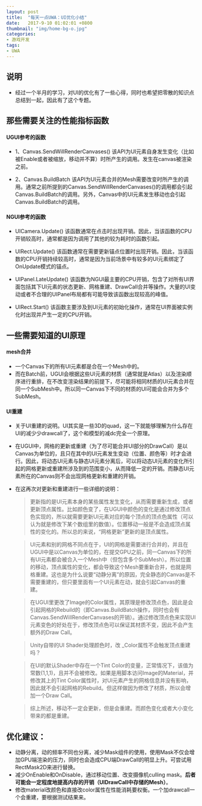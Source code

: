 ```yaml
---
layout: post
title:  "每天一点UWA：UI优化小结"
date:   2017-9-10 01:02:01 +0800
thumbnail: "img/home-bg-o.jpg"
categories: 
- 游戏开发
tags:
- UWA
---
```


## 说明
- 经过一个半月的学习，对UI的优化有了一些心得，同时也希望把零散的知识点总结到一起，因此有了这个专题。

## 那些需要关注的性能指标函数
#### UGUI参考的函数
- 1、Canvas.SendWillRenderCanvases()
该API为UI元素自身发生变化（比如被Enable或者被缩放，移动并不算）时所产生的调用。发生在canvas被渲染之前。

- 2、Canvas.BuildBatch
该API为UI元素合并的Mesh需要改变时所产生的调用。通常之前所提到的Canvas.SendWillRenderCanvases()的调用都会引起Canvas.BuildBatch的调用。另外，Canvas中的UI元素发生移动也会引起Canvas.BuildBatch的调用。

<!--more-->

#### NGUI参考的函数
- UICamera.Update()
该函数通常在点击时出现开销。因此，当该函数的CPU开销较高时，通常都是因为调用了其他的较为耗时的函数引起。

- UIRect.Update()
该函数通常在需要更新锚点位置时出现开销。因此，当该函数的CPU开销持续较高时，通常是因为当前场景中有较多的UI元素绑定了OnUpdate模式的锚点。

- UIPanel.LateUpdate()
该函数为NGUI最主要的CPU开销，包含了对所有UI界面包括其下UI元素的状态更新、网格重建、DrawCall合并等操作。大量的UI变动或者不合理的UIPanel布局都有可能导致该函数出现较高的峰值。

- UIRect.Start()
该函数主要涉及到UI元素的初始化操作，通常在UI界面被实例化时出现并产生一定的CPU开销。

## 一些需要知道的UI原理

#### mesh合并
- 一个Canvas下的所有UI元素都是合在一个Mesh中的。
- 而在Batch前，UGUI会根据这些UI元素的材质（通常就是Atlas）以及渲染顺序进行重排，在不改变渲染结果的前提下，尽可能将相同材质的UI元素合并在同一个SubMesh中。所以同一Canvas下不同的材质的UI可能会合并为多个SubMesh。

#### UI重建
- 关于UI重建的说明。UI其实是一些3D的quad，这一下就能够理解为什么存在UI的减少少drawcall了，这个和模型的减dc完全一个原理。

- 在UGUI中，网格的更新或重建（为了尽可能合并UI部分的DrawCall）是以Canvas为单位的，且只在其中的UI元素发生变动（位置、颜色等）时才会进行。因此，将动态UI元素与静态UI元素分离后，可以将动态UI元素的变化所引起的网格更新或重建所涉及到的范围变小，从而降低一定的开销。而静态UI元素所在的Canvas则不会出现网格更新和重建的开销。
- 在这再次对更新和重建进行一些详细的说明：

	> 更新指的是UI元素本身的某些属性发生变化，从而需要重新生成，或者更新顶点属性。比如颜色变了，在UGUI中颜色的变化是通过修改顶点色实现的，所以就需要更新UI元素对应的每个顶点的顶点色属性（可以认为就是修改下某个数组里的数值）。位置移动一般是不会造成顶点属性的变化的。所以总的来说，“网格更新”更新的是顶点属性。
	
	> UI元素和别的网格不同点在于，UI的网格是需要进行合并的，并且在UGUI中是以Canvas为单位的，在提交GPU之前，同一Canvas下的所有UI元素都会被合入一个Mesh中（但包含多个SubMesh）。所以位置的移动，顶点属性的变化，都会导致这个Mesh要重新合并，也就是网格重建。这也是为什么说要“动静分离”的原因，完全静态的Canvas是不需要重建的，但只要里面有一个UI元素在动，就会引起Canvas的重建。
	
	> 在UGUI里更改了Image的Color属性，其原理是修改顶点色，因此是会引起网格的Rebuild的（即Canvas.BuildBatch操作，同时也会有Canvas.SendWillRenderCanvases的开销）。通过修改顶点色来实现UI元素变色的好处在于，修改顶点色可以保证其材质不变，因此不会产生额外的Draw Call。
	
	> Unity自带的UI Shader处理颜色时，改 _Color属性不会触发顶点重建吗？
	
	> 在UI的默认Shader中存在一个Tint Color的变量，正常情况下，该值为常数(1,1,1)，且并不会被修改。如果是用脚本访问Image的Material，并修改其上的Tint Color属性时，对UI元素产生的网格信息并没有影响，因此就不会引起网格的Rebuild。但这样做因为修改了材质，所以会增加一个Draw Call。
	
	> 综上所述，移动不一定会更新，但是会重建。而颜色变化或者大小变化带来的都是重建。



## 优化建议：

- 动静分离，动的频率不同也分离，减少Mask组件的使用，使用Mask不仅会增加GPU端渲染的压力，同时也会造成CPU端DrawCall的明显上升。可尝试用RectMask2D来进行替换。
- 减少OnEnable和OnDisable，通过移动位置、改变摄像机culling mask。**后者可能会一定程度地提高内存的开销（UIDrawCall中存储的Mesh）**。
- 修改material改颜色和直接改color属性在性能消耗要权衡。一个加drawcall一个会重建，要根据测试结果来。







